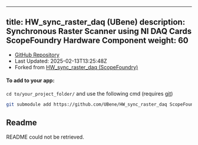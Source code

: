
---
title: HW_sync_raster_daq (UBene)
description: Synchronous Raster Scanner using NI DAQ Cards ScopeFoundry Hardware Component
weight: 60
---
- [GitHub Repository](https://github.com/UBene/HW_sync_raster_daq)
- Last Updated: 2025-02-13T13:25:48Z
- Forked from [HW_sync_raster_daq (ScopeFoundry)](/docs/301_existing-hardware-components/hw_sync_raster_daq-scopefoundry)

#### To add to your app:

`cd to/your_project_folder/` and use the following cmd (requires [git](/docs/100_development-environment/20_git/))

```bash
git submodule add https://github.com/UBene/HW_sync_raster_daq ScopeFoundryHW/sync_raster_daq
```


## Readme
README could not be retrieved.
